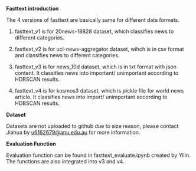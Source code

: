 **Fasttext introduction**

The 4 versions of fasttext are basically same for different data formats.

1. fasttext_v1 is for 20news-18828 dataset, which classifies news to different categories.

2. fasttext_v2 is for uci-news-aggregator dataset, wihch is in csv format and classifies news to different categories.

3. fasttext_v3 is for news_10d dataset, which is in txt format with json content. It classifies news into important/ unimportant according to HDBSCAN results.

4. fasttext_v4 is for kosmos3 dataset, which is pickle file for world news article. It classifies news into import/ unimportant according to HDBSCAN results.

**Dataset**

Datasets are not uploaded to github due to size reason, please contact Jiahua by u6162679@anu.edu.au for more information.

**Evaluation Function** 

Evaluation function can be found in fasttext_evaluate.ipynb created by Yilin. The functions are also integrated into v3 and v4.


